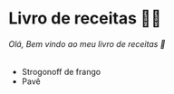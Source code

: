 #  Livro de receitas :woman_cook: 

###### Olá, Bem vindo ao meu livro de receitas :wave:

- Strogonoff de frango
- Pavê
